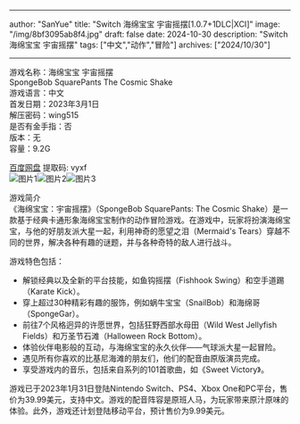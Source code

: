 
---
author: "SanYue"
title: "Switch 海绵宝宝 宇宙摇摆[1.0.7+1DLC|XCI]"
image: "/img/8bf3095ab8f4.jpg"
draft: false
date: 2024-10-30
description: "Switch 海绵宝宝 宇宙摇摆"
tags: ["中文","动作","冒险"]
archives: ["2024/10/30"]

---

游戏名称：海绵宝宝 宇宙摇摆   
SpongeBob SquarePants The Cosmic Shake    
游戏语言：中文  
首发日期：2023年3月1日  
解压密码：wing515  
是否有金手指：否  
版本：无   
容量：9.2G

[百度网盘](https://pan.baidu.com/s/1g3OteIz5Bn09JiglLndFUA) 提取码: vyxf  
![图片1](/img/90d0886d97d.jpg)![图片2](/img/54cec93964b.jpg)![图片3](/img/48e27d3d21dd5.jpg)  

游戏简介  
《海绵宝宝：宇宙摇摆》（SpongeBob SquarePants: The Cosmic Shake）是一款基于经典卡通形象海绵宝宝制作的动作冒险游戏。在游戏中，玩家将扮演海绵宝宝，与他的好朋友派大星一起，利用神奇的愿望之泪（Mermaid's Tears）穿越不同的世界，解决各种有趣的谜题，并与各种奇特的敌人进行战斗。

游戏特色包括：
- 解锁经典以及全新的平台技能，如鱼钩摇摆（Fishhook Swing）和空手道踢（Karate Kick）。
- 穿上超过30种精彩有趣的服饰，例如蜗牛宝宝（SnailBob）和海绵哥（SpongeGar）。
- 前往7个风格迥异的许愿世界，包括狂野西部水母田（Wild West Jellyfish Fields）和万圣节石滩（Halloween Rock Bottom）。
- 体验伙伴电影般的互动，与海绵宝宝的永久伙伴——气球派大星一起冒险。
- 遇见所有你喜欢的比基尼海滩的朋友们，他们的配音由原版演员完成。
- 享受游戏内的音乐，包括来自系列的101首歌曲，如《Sweet Victory》。

游戏已于2023年1月31日登陆Nintendo Switch、PS4、Xbox One和PC平台，售价为39.99美元，支持中文。游戏的配音阵容是原班人马，为玩家带来原汁原味的体验。此外，游戏还计划登陆移动平台，预计售价为9.99美元。
